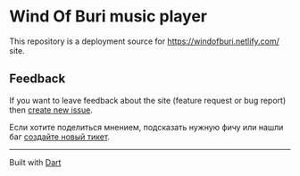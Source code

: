 # Wind Of Buri music player

This repository is a deployment source for https://windofburi.netlify.com/ site.

## Feedback

If you want to leave feedback about the site (feature request or bug report) then [create new issue](https://github.com/xvik/windofburi/issues).

Если хотите поделиться мнением, подсказать нужную фичу или нашли баг [создайте новый тикет](https://github.com/xvik/windofburi/issues). 

----
Built with [Dart](https://www.dartlang.org/)
